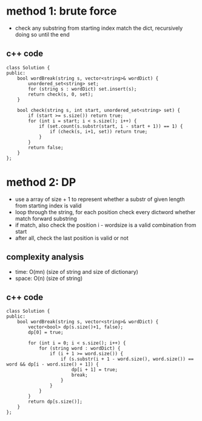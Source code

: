 # method 1: brute force
- check any substring from starting index match the dict, recursively doing so until the end

## c++ code
```
class Solution {
public:
    bool wordBreak(string s, vector<string>& wordDict) {
        unordered_set<string> set;
        for (string s : wordDict) set.insert(s);
        return check(s, 0, set);
    }
    
    bool check(string s, int start, unordered_set<string> set) {
        if (start >= s.size()) return true;
        for (int i = start; i < s.size(); i++) {
            if (set.count(s.substr(start, i - start + 1)) == 1) {
                if (check(s, i+1, set)) return true;
            }
        }
        return false;
    }
};
```

# method 2: DP
- use a array of size + 1 to represent whether a substr of given length from starting index is valid
- loop through the string, for each position check every dictword whether match forward substring
- if match, also check the position i - wordsize is a valid combination from start
- after all, check the last position is valid or not

## complexity analysis
- time: O(mn) (size of string and size of dictionary)
- space: O(n) (size of string)

## c++ code
```
class Solution {
public:
    bool wordBreak(string s, vector<string>& wordDict) {
        vector<bool> dp(s.size()+1, false);
        dp[0] = true;
        
        for (int i = 0; i < s.size(); i++) {
            for (string word : wordDict) {
                if (i + 1 >= word.size()) {
                    if (s.substr(i + 1 - word.size(), word.size()) == word && dp[i - word.size() + 1]) {
                        dp[i + 1] = true;
                        break;
                    }
                }
            }
        }
        return dp[s.size()];
    }
};
```

